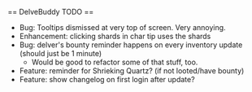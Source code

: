 == DelveBuddy TODO ==
* Bug: Tooltips dismissed at very top of screen. Very annoying.
* Enhancement: clicking shards in char tip uses the shards
* Bug: delver's bounty reminder happens on every inventory update (should just be 1 minute)
    * Would be good to refactor some of that stuff, too.
* Feature: reminder for Shrieking Quartz? (if not looted/have bounty)
* Feature: show changelog on first login after update?
